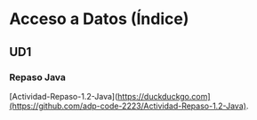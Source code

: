 # Acceso a Datos (Índice)
## UD1
### Repaso Java
[Actividad-Repaso-1.2-Java](https://duckduckgo.com](https://github.com/adp-code-2223/Actividad-Repaso-1.2-Java).

